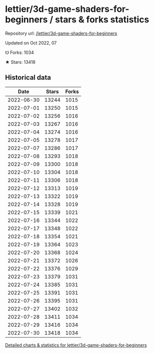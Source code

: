 # lettier/3d-game-shaders-for-beginners / stars & forks statistics

Repository url: [/lettier/3d-game-shaders-for-beginners](https://github.com/lettier/3d-game-shaders-for-beginners)

Updated on Oct 2022, 07

☋ Forks: 1034

★ Stars: 13418

## Historical data
| Date | Stars | Forks |
|------|-------|-------|
| 2022-06-30 | 13244 | 1015 | 
| 2022-07-01 | 13250 | 1015 | 
| 2022-07-02 | 13256 | 1016 | 
| 2022-07-03 | 13267 | 1016 | 
| 2022-07-04 | 13274 | 1016 | 
| 2022-07-05 | 13278 | 1017 | 
| 2022-07-07 | 13286 | 1017 | 
| 2022-07-08 | 13293 | 1018 | 
| 2022-07-09 | 13300 | 1018 | 
| 2022-07-10 | 13304 | 1018 | 
| 2022-07-11 | 13306 | 1018 | 
| 2022-07-12 | 13313 | 1019 | 
| 2022-07-13 | 13322 | 1019 | 
| 2022-07-14 | 13328 | 1019 | 
| 2022-07-15 | 13339 | 1021 | 
| 2022-07-16 | 13344 | 1022 | 
| 2022-07-17 | 13348 | 1022 | 
| 2022-07-18 | 13354 | 1021 | 
| 2022-07-19 | 13364 | 1023 | 
| 2022-07-20 | 13368 | 1024 | 
| 2022-07-21 | 13372 | 1026 | 
| 2022-07-22 | 13376 | 1029 | 
| 2022-07-23 | 13379 | 1031 | 
| 2022-07-24 | 13385 | 1031 | 
| 2022-07-25 | 13391 | 1031 | 
| 2022-07-26 | 13395 | 1031 | 
| 2022-07-27 | 13402 | 1032 | 
| 2022-07-28 | 13411 | 1034 | 
| 2022-07-29 | 13416 | 1034 | 
| 2022-07-30 | 13418 | 1034 | 


[Detailed charts & statistics for lettier/3d-game-shaders-for-beginners](https://reviewgithub.com/rep/lettier/3d-game-shaders-for-beginners)
